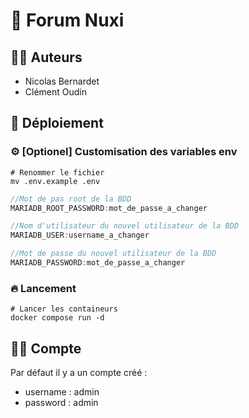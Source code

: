 # 📃 Forum Nuxi

## 👨‍🎓 Auteurs

- Nicolas Bernardet
- Clément Oudin

## 🚀 Déploiement

### ⚙️ [Optionel] Customisation des variables env

````shell
# Renommer le fichier
mv .env.example .env
````

````js
//Mot de pas root de la BDD
MARIADB_ROOT_PASSWORD:mot_de_passe_a_changer

//Nom d'utilisateur du nouvel utilisateur de la BDD
MARIADB_USER:username_a_changer

//Mot de passe du nouvel utilisateur de la BDD
MARIADB_PASSWORD:mot_de_passe_a_changer
````



### 🔥 Lancement
```shell
# Lancer les containeurs
docker compose run -d
```

## 💁‍♂️ Compte
Par défaut il y a un compte créé :
- username : admin
- password : admin
